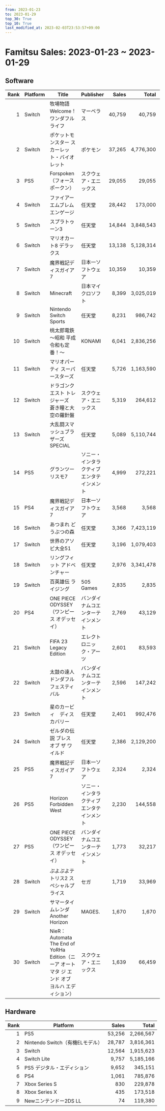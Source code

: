 ```yaml
---
from: 2023-01-23
to: 2023-01-29
top_30: True
top_10: True
last_modified_at: 2023-02-03T23:53:57+09:00
---
```

# Famitsu Sales: 2023-01-23 ~ 2023-01-29
## Software
| Rank | Platform | Title | Publisher | Sales | Total | Rate | New |
| -: | -- | -- | -- | -: | -: | -: | -- |
| 1 | Switch | 牧場物語 Welcome！ ワンダフルライフ | マーベラス | 40,759 | 40,759 | 40% | **New** |
| 2 | Switch | ポケットモンスター スカーレット・バイオレット | ポケモン | 37,265 | 4,776,300 | 20% |  |
| 3 | PS5 | Forspoken（フォースポークン） | スクウェア・エニックス | 29,055 | 29,055 | 40% | **New** |
| 4 | Switch | ファイアーエムブレム エンゲージ | 任天堂 | 28,442 | 173,000 | 20% |  |
| 5 | Switch | スプラトゥーン3 | 任天堂 | 14,844 | 3,848,543 | 20% |  |
| 6 | Switch | マリオカート8 デラックス | 任天堂 | 13,138 | 5,128,314 | 20% |  |
| 7 | Switch | 魔界戦記ディスガイア7 | 日本一ソフトウェア | 10,359 | 10,359 | 40% | **New** |
| 8 | Switch | Minecraft | 日本マイクロソフト | 8,399 | 3,025,019 | 20% |  |
| 9 | Switch | Nintendo Switch Sports | 任天堂 | 8,231 | 986,742 | 20% |  |
| 10 | Switch | 桃太郎電鉄 〜昭和 平成 令和も定番！〜 | KONAMI | 6,041 | 2,836,256 | 20% |  |
| 11 | Switch | マリオパーティ スーパースターズ | 任天堂 | 5,726 | 1,163,590 | 20% |  |
| 12 | Switch | ドラゴンクエスト トレジャーズ　蒼き瞳と大空の羅針盤 | スクウェア・エニックス | 5,319 | 264,612 | 40% |  |
| 13 | Switch | 大乱闘スマッシュブラザーズ SPECIAL | 任天堂 | 5,089 | 5,110,744 | 20% |  |
| 14 | PS5 | グランツーリスモ7 | ソニー・インタラクティブエンタテインメント | 4,999 | 272,221 | 20% |  |
| 15 | PS4 | 魔界戦記ディスガイア7 | 日本一ソフトウェア | 3,568 | 3,568 | 60% | **New** |
| 16 | Switch | あつまれ どうぶつの森 | 任天堂 | 3,366 | 7,423,119 | 20% |  |
| 17 | Switch | 世界のアソビ大全51 | 任天堂 | 3,196 | 1,079,403 | 20% |  |
| 18 | Switch | リングフィット アドベンチャー | 任天堂 | 2,976 | 3,341,478 | 20% |  |
| 19 | Switch | 百英雄伝 ライジング | 505 Games | 2,835 | 2,835 | 60% | **New** |
| 20 | PS4 | ONE PIECE ODYSSEY（ワンピース オデッセイ） | バンダイナムコエンターテインメント | 2,769 | 43,129 | 20% |  |
| 21 | Switch | FIFA 23 Legacy Edition | エレクトロニック・アーツ | 2,601 | 83,593 | 20% |  |
| 22 | Switch | 太鼓の達人 ドンダフルフェスティバル | バンダイナムコエンターテインメント | 2,596 | 147,242 | 20% |  |
| 23 | Switch | 星のカービィ　ディスカバリー | 任天堂 | 2,401 | 992,476 | 20% |  |
| 24 | Switch | ゼルダの伝説 ブレス オブ ザ ワイルド | 任天堂 | 2,386 | 2,129,200 | 20% |  |
| 25 | PS5 | 魔界戦記ディスガイア7 | 日本一ソフトウェア | 2,324 | 2,324 | 60% | **New** |
| 26 | PS5 | Horizon Forbidden West | ソニー・インタラクティブエンタテインメント | 2,230 | 144,558 | 20% |  |
| 27 | PS5 | ONE PIECE ODYSSEY（ワンピース オデッセイ） | バンダイナムコエンターテインメント | 1,773 | 32,217 | 20% |  |
| 28 | Switch | ぷよぷよテトリス2 スペシャルプライス | セガ | 1,719 | 33,969 | 20% |  |
| 29 | Switch | サマータイムレンダ Another Horizon | MAGES. | 1,670 | 1,670 | 60% | **New** |
| 30 | Switch | NieR：Automata The End of YoRHa Edition（ニーア オートマタ ジ エンド オブ ヨルハ エディション） | スクウェア・エニックス | 1,639 | 66,459 | 20% |  |

## Hardware
| Rank | Platform | Sales | Total |
| -: | -- | -: | -: |
| 1 | PS5 | 53,256 | 2,266,567 |
| 2 | Nintendo Switch（有機ELモデル） | 28,787 | 3,816,361 |
| 3 | Switch | 12,564 | 1,915,623 |
| 4 | Switch Lite | 9,757 | 5,185,166 |
| 5 | PS5 デジタル・エディション | 9,652 | 345,151 |
| 6 | PS4 | 1,061 | 785,876 |
| 7 | Xbox Series S | 830 | 229,878 |
| 8 | Xbox Series X | 435 | 173,518 |
| 9 | Newニンテンドー2DS LL | 74 | 119,380 |